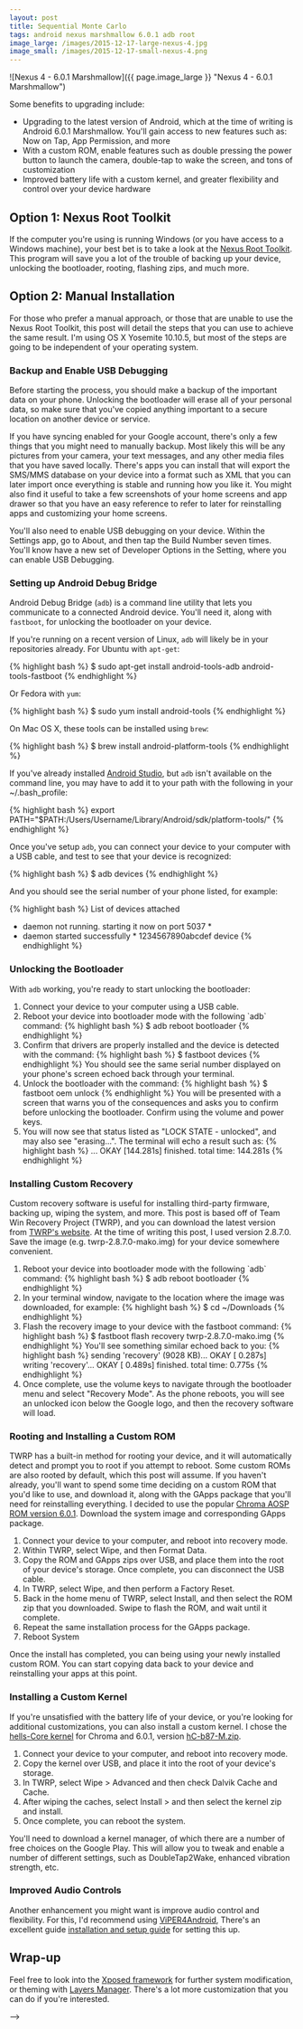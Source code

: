 ```yaml
---
layout: post
title: Sequential Monte Carlo
tags: android nexus marshmallow 6.0.1 adb root
image_large: /images/2015-12-17-large-nexus-4.jpg
image_small: /images/2015-12-17-small-nexus-4.png
---
```


<!--

With the recent release of [Android 6.0 Marshmallow](https://www.android.com/intl/en_ca/versions/marshmallow-6-0/ "Android 6.0 Marshmallow"), Google has dropped support for over-the-air updates on the Nexus 4. If your device feels like it's aging and you're interested in spending some time to upgrade it and enable some more advanced features, then this post will probably help you out.

<!--more-->

![Nexus 4 - 6.0.1 Marshmallow]({{ page.image_large }} "Nexus 4 - 6.0.1 Marshmallow")

Some benefits to upgrading include:

* Upgrading to the latest version of Android, which at the time of writing is Android 6.0.1 Marshmallow. You'll gain access to new features such as: Now on Tap, App Permission, and more
* With a custom ROM, enable features such as double pressing the power button to launch the camera, double-tap to wake the screen, and tons of customization
* Improved battery life with a custom kernel, and greater flexibility and control over your device hardware

## Option 1: Nexus Root Toolkit

If the computer you're using is running Windows (or you have access to a Windows machine), your best bet is to take a look at the [Nexus Root Toolkit](http://www.wugfresh.com/nrt/ "Nexus Root Toolkit -  WugFresh"). This program will save you a lot of the trouble of backing up your device, unlocking the bootloader, rooting, flashing zips, and much more.

## Option 2: Manual Installation

For those who prefer a manual approach, or those that are unable to use the Nexus Root Toolkit, this post will detail the steps that you can use to achieve the same result. I'm using OS X Yosemite 10.10.5, but most of the steps are going to be independent of your operating system.

### Backup and Enable USB Debugging

Before starting the process, you should make a backup of the important data on your phone. Unlocking the bootloader will erase all of your personal data, so make sure that you've copied anything important to a secure location on another device or service.

If you have syncing enabled for your Google account, there's only a few things that you might need to manually backup. Most likely this will be any pictures from your camera, your text messages, and any other media files that you have saved locally. There's apps you can install that will export the SMS/MMS database on your device into a format such as XML that you can later import once everything is stable and running how you like it. You might also find it useful to take a few screenshots of your home screens and app drawer so that you have an easy reference to refer to later for reinstalling apps and customizing your home screens.

You'll also need to enable USB debugging on your device. Within the Settings app, go to About, and then tap the Build Number seven times. You'll know have a new set of Developer Options in the Setting, where you can enable USB Debugging.

### Setting up Android Debug Bridge

Android Debug Bridge (`adb`) is a command line utility that lets you communicate to a connected Android device. You'll need it, along with `fastboot`, for unlocking the bootloader on your device.

If you're running on a recent version of Linux, `adb` will likely be in your repositories already. For Ubuntu with `apt-get`:

{% highlight bash %}
$ sudo apt-get install android-tools-adb android-tools-fastboot
{% endhighlight %}

Or Fedora with `yum`:

{% highlight bash %}
$ sudo yum install android-tools
{% endhighlight %}

On Mac OS X, these tools can be installed using `brew`:

{% highlight bash %}
$ brew install android-platform-tools
{% endhighlight %}

If you've already installed [Android Studio](http://developer.android.com/sdk/index.html "Android Studio and SDK Tools"), but `adb` isn't available on the command line, you may have to add it to your path with the following in your ~/.bash_profile:

{% highlight bash %}
export PATH="$PATH:/Users/Username/Library/Android/sdk/platform-tools/"
{% endhighlight %}

Once you've setup `adb`, you can connect your device to your computer with a USB cable, and test to see that your device is recognized:

{% highlight bash %}
$ adb devices
{% endhighlight %}

And you should see the serial number of your phone listed, for example:

{% highlight bash %}
List of devices attached
* daemon not running. starting it now on port 5037 *
* daemon started successfully *
1234567890abcdef  device
{% endhighlight %}

### Unlocking the Bootloader

With `adb` working, you're ready to start unlocking the bootloader:

<ol>
  <li>
    Connect your device to your computer using a USB cable.
  </li>
  <li>
    Reboot your device into bootloader mode with the following `adb` command:
{% highlight bash %}
$ adb reboot bootloader
{% endhighlight %}
   </li>
  <li>
    Confirm that drivers are properly installed and the device is detected with the command:
{% highlight bash %}
$ fastboot devices
{% endhighlight %}
    You should see the same serial number displayed on your phone's screen echoed back through your terminal.
  </li>
  <li>
    Unlock the bootloader with the command:
{% highlight bash %}
$ fastboot oem unlock
{% endhighlight %}
    You will be presented with a screen that warns you of the consequences and asks you to confirm before unlocking the bootloader. Confirm using the volume and power keys.
  </li>
  <li>
    You will now see that status listed as "LOCK STATE - unlocked", and may also see "erasing...". The terminal will echo a result such as:
{% highlight bash %}
...
OKAY [144.281s]
finished. total time: 144.281s
{% endhighlight %}
  </li>
</ol>

### Installing Custom Recovery

Custom recovery software is useful for installing third-party firmware, backing up, wiping the system, and more. This post is based off of Team Win Recovery Project (TWRP), and you can download the latest version from [TWRP's website](https://twrp.me/ "TeamWin - TWRP"). At the time of writing this post, I used version 2.8.7.0. Save the image (e.g. twrp-2.8.7.0-mako.img) for your device somewhere convenient.

<ol>
  <li>
    Reboot your device into bootloader mode with the following `adb` command:
{% highlight bash %}
$ adb reboot bootloader
{% endhighlight %}
  </li>
  <li>
    In your terminal window, navigate to the location where the image was downloaded, for example:
{% highlight bash %}
$ cd ~/Downloads
{% endhighlight %}
  </li>
  <li>
    Flash the recovery image to your device with the fastboot command:
{% highlight bash %}
$ fastboot flash recovery twrp-2.8.7.0-mako.img
{% endhighlight %}
    You'll see something similar echoed back to you:
{% highlight bash %}
sending 'recovery' (9028 KB)...
OKAY [  0.287s]
writing 'recovery'...
OKAY [  0.489s]
finished. total time: 0.775s
{% endhighlight %}
  </li>
  <li>
    Once complete, use the volume keys to navigate through the bootloader menu and select "Recovery Mode". As the phone reboots, you will see an unlocked icon below the Google logo, and then the recovery software will load.
  </li>
</ol>

### Rooting and Installing a Custom ROM

TWRP has a built-in method for rooting your device, and it will automatically detect and prompt you to root if you attempt to reboot. Some custom ROMs are also rooted by default, which this post will assume. If you haven't already, you'll want to spend some time deciding on a custom ROM that you'd like to use, and download it, along with the GApps package that you'll need for reinstalling everything. I decided to use the popular [Chroma AOSP ROM version 6.0.1](http://forum.xda-developers.com/nexus-4/development/rom-chroma-03-31-2015-layers-t3069936, "Chroma ROM - Nexus 4"). Download the system image and corresponding GApps package.

1. Connect your device to your computer, and reboot into recovery mode.
2. Within TWRP, select Wipe, and then Format Data.
3. Copy the ROM and GApps zips over USB, and place them into the root of your device's storage. Once complete, you can disconnect the USB cable.
4. In TWRP, select Wipe, and then perform a Factory Reset.
5. Back in the home menu of TWRP, select Install, and then select the ROM zip that you downloaded. Swipe to flash the ROM, and wait until it complete.
6. Repeat the same installation process for the GApps package.
7. Reboot System

Once the install has completed, you can being using your newly installed custom ROM. You can start copying data back to your device and reinstalling your apps at this point.

### Installing a Custom Kernel

If you're unsatisfied with the battery life of your device, or you're looking for additional customizations, you can also install a custom kernel. I chose the [hells-Core kernel](http://hc-kernel.blogspot.ca/ "hells-Core kernel blog") for Chroma and 6.0.1, version [hC-b87-M.zip](https://renderserver.net/browse?path=hellsgod/hells-Core-N4 "Download hC-b87-M.zip").

1. Connect your device to your computer, and reboot into recovery mode.
2. Copy the kernel over USB, and place it into the root of your device's storage.
3. In TWRP, select Wipe > Advanced and then check Dalvik Cache and Cache.
4. After wiping the caches, select Install > and then select the kernel zip and install.
5. Once complete, you can reboot the system.

You'll need to download a kernel manager, of which there are a number of free choices on the Google Play. This will allow you to tweak and enable a number of different settings, such as DoubleTap2Wake, enhanced vibration strength, etc.

### Improved Audio Controls

Another enhancement you might want is improve audio control and flexibility. For this, I'd recommend using [ViPER4Android](http://vipersaudio.com/blog/ "ViPER4Android"), There's an excellent guide [installation and setup guide](https://docs.google.com/document/d/15e7xv8AADnl0Ckqg8NiuQMTPLSgkIZCS4hU4Q07H7i4/ "VIPER4Android Installation & Set Up Guide") for setting this up.

## Wrap-up

Feel free to look into the [Xposed framework](http://repo.xposed.info/module/de.robv.android.xposed.installer "Xposed Framework") for further system modification, or theming with [Layers Manager](https://play.google.com/store/apps/details?id=com.lovejoy777.rroandlayersmanager&hl=en "Layers Manager - Google Play"). There's a lot more customization that you can do if you're interested.

-->
